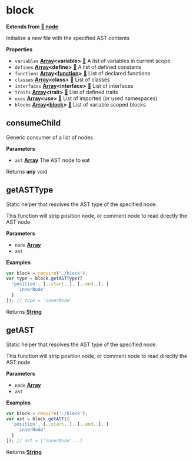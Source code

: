 <!-- Generated by documentation.js. Update this documentation by updating the source code. -->

# block

**Extends from [:link: node](NODE.md)**

Initialize a new file with the specified AST contents

**Properties**

-   `variables` **[Array](https://developer.mozilla.org/en-US/docs/Web/JavaScript/Reference/Global_Objects/Array)&lt;variable>** [:link:](VARIABLE.md) A list of variables in current scope
-   `defines` **[Array](https://developer.mozilla.org/en-US/docs/Web/JavaScript/Reference/Global_Objects/Array)&lt;define>** [:link:](DEFINE.md) A list of defined constants
-   `functions` **[Array](https://developer.mozilla.org/en-US/docs/Web/JavaScript/Reference/Global_Objects/Array)&lt;[function](https://developer.mozilla.org/en-US/docs/Web/JavaScript/Reference/Statements/function)>** [:link:](FUNCTION.md) List of declared functions
-   `classes` **[Array](https://developer.mozilla.org/en-US/docs/Web/JavaScript/Reference/Global_Objects/Array)&lt;class>** [:link:](CLASS.md) List of classes
-   `interfaces` **[Array](https://developer.mozilla.org/en-US/docs/Web/JavaScript/Reference/Global_Objects/Array)&lt;interface>** [:link:](INTERFACE.md) List of interfaces
-   `traits` **[Array](https://developer.mozilla.org/en-US/docs/Web/JavaScript/Reference/Global_Objects/Array)&lt;trait>** [:link:](TRAIT.md) List of defined traits
-   `uses` **[Array](https://developer.mozilla.org/en-US/docs/Web/JavaScript/Reference/Global_Objects/Array)&lt;use>** [:link:](USE.md) List of imported (or used namespaces)
-   `blocks` **[Array](https://developer.mozilla.org/en-US/docs/Web/JavaScript/Reference/Global_Objects/Array)&lt;[block](#block)>** [:link:](BLOCK.md) List of variable scoped blocks

## consumeChild

Generic consumer of a list of nodes

**Parameters**

-   `ast` **[Array](https://developer.mozilla.org/en-US/docs/Web/JavaScript/Reference/Global_Objects/Array)** The AST node to eat

Returns **any** void

## getASTType

Static helper that resolves the AST type of the specified node.

This function will strip position node, or comment node to read
directly the AST node

**Parameters**

-   `node` **[Array](https://developer.mozilla.org/en-US/docs/Web/JavaScript/Reference/Global_Objects/Array)** 
-   `ast`  

**Examples**

```javascript
var block = require('./block');
var type = block.getASTType([
  'position', [..start..], [..end..], [
    'innerNode'
  ]
]); // type = 'innerNode'
```

Returns **[String](https://developer.mozilla.org/en-US/docs/Web/JavaScript/Reference/Global_Objects/String)** 

## getAST

Static helper that resolves the AST type of the specified node.

This function will strip position node, or comment node to read
directly the AST node

**Parameters**

-   `node` **[Array](https://developer.mozilla.org/en-US/docs/Web/JavaScript/Reference/Global_Objects/Array)** 
-   `ast`  

**Examples**

```javascript
var block = require('./block');
var ast = block.getAST([
  'position', [..start..], [..end..], [
    'innerNode'
  ]
]); // ast = ['innerNode'...]
```

Returns **[String](https://developer.mozilla.org/en-US/docs/Web/JavaScript/Reference/Global_Objects/String)** 
